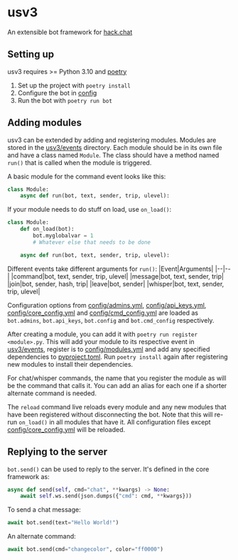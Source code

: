 # usv3
An extensible bot framework for [hack.chat](https://hack.chat)


## Setting up
usv3 requires >= Python 3.10 and [poetry](https://python-poetry.org/)
1. Set up the project with `poetry install`
3. Configure the bot in [config](config)
4. Run the bot with `poetry run bot`


## Adding modules
usv3 can be extended by adding and registering modules. Modules are stored in the [usv3/events](usv3/events) directory. Each module should be in its own file and have a class named `Module`. The class should have a method named `run()` that is called when the module is triggered.

A basic module for the command event looks like this:
```python
class Module:
    async def run(bot, text, sender, trip, ulevel):
```
If your module needs to do stuff on load, use `on_load()`:
```python
class Module:
    def on_load(bot):
        bot.myglobalvar = 1
        # Whatever else that needs to be done

    async def run(bot, text, sender, trip, ulevel):
```

Different events take different arguments for `run()`:
|Event|Arguments|
|--|--|
|command|bot, text, sender, trip, ulevel|
|message|bot, text, sender, trip|
|join|bot, sender, hash, trip|
|leave|bot, sender|
|whisper|bot, text, sender, trip, ulevel|

Configuration options from [config/admins.yml](config/admins.yml), [config/api_keys.yml](config/api_keys.yml), [config/core_config.yml](config/core_config.yml) and [config/cmd_config.yml](config/cmd_config.yml) are loaded as `bot.admins`, `bot.api_keys`, `bot.config` and `bot.cmd_config` respectively.

After creating a module, you can add it with `poetry run register <module>.py`. This will add your module to its respective event in [usv3/events](usv3/events), register is to [config/modules.yml](config/modules.yml) and add any specified dependencies to [pyproject.toml](pyproject.toml). Run `poetry install` again after registering new modules to install their dependencies.

For chat/whisper commands, the name that you register the module as will be the command that calls it. You can add an alias for each one if a shorter alternate command is needed.

The `reload` command live reloads every module and any new modules that have been registered without disconnecting the bot. Note that this will re-run `on_load()` in all modules that have it. All configuration files except [config/core_config.yml](config/core_config.yml) will be reloaded.

## Replying to the server
`bot.send()` can be used to reply to the server. It's defined in the core framework as:
```python
async def send(self, cmd="chat", **kwargs) -> None:
    await self.ws.send(json.dumps({"cmd": cmd, **kwargs}))
```
To send a chat message:
```python
await bot.send(text="Hello World!")
```
An alternate command:
```python
await bot.send(cmd="changecolor", color="ff0000")
```
